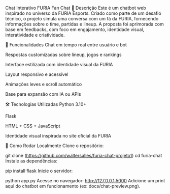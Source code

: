 Chat Interativo FURIA Fan Chat
📌 Descrição
Este é um chatbot web inspirado no universo da FURIA Esports. Criado como parte de um desafio técnico, o projeto simula uma conversa com um fã da FURIA, fornecendo informações sobre o time, partidas e lineup. A proposta foi aprimorada com base em feedbacks, com foco em engajamento, identidade visual, interatividade e criatividade.

🚀 Funcionalidades
Chat em tempo real entre usuário e bot

Respostas customizadas sobre lineup, jogos e rankings

Interface estilizada com identidade visual da FURIA

Layout responsivo e acessível

Animações leves e scroll automático

Base para expansão com IA ou APIs

🛠️ Tecnologias Utilizadas
Python 3.10+

Flask

HTML + CSS + JavaScript

Identidade visual inspirada no site oficial da FURIA

🔧 Como Rodar Localmente
Clone o repositório:

git clone (https://github.com/waltersalles/furia-chat-projeto1)
cd furia-chat
Instale as dependências:

pip install flask
Inicie o servidor:

python app.py
Acesse no navegador:
http://127.0.0.1:5000
Adicione um print aqui do chatbot em funcionamento (ex: docs/chat-preview.png).





